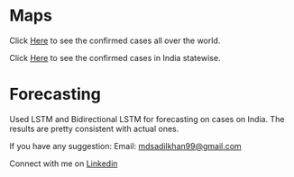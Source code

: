 # Maps

Click [Here](https://sadilkhan.github.io/COVID-19-Analysis/corona_country.html) to see the confirmed cases all over the world.

Click [Here](http://sadilkhan.github.io/COVID-19-Analysis/map_india.html) to see the confirmed cases in India statewise.


# Forecasting

Used LSTM and Bidirectional LSTM for forecasting on cases on India.
The results are pretty consistent with actual ones.

If you have any suggestion:
Email: mdsadilkhan99@gmail.com

Connect with me on [Linkedin](https://www.linkedin.com/in/md-sadil-khan-a96568170)
